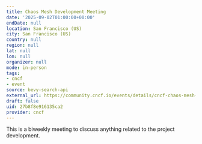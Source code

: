 ```yaml
---
title: Chaos Mesh Development Meeting
date: '2025-09-02T01:00:00+00:00'
endDate: null
location: San Francisco (US)
city: San Francisco (US)
country: null
region: null
lat: null
lon: null
organizer: null
mode: in-person
tags:
- cncf
- event
source: bevy-search-api
external_url: https://community.cncf.io/events/details/cncf-chaos-mesh-community-presents-chaos-mesh-development-meeting-2025-09-02-1/
draft: false
uid: 27b8f8e916135ca2
provider: cncf
---
```

This is a biweekly meeting to discuss anything related to the project development.

